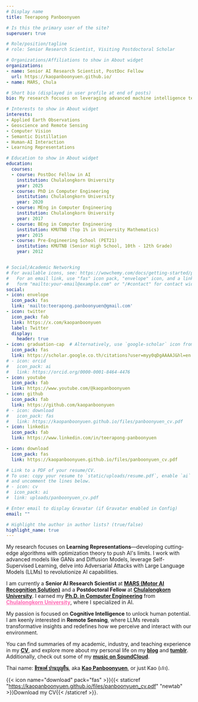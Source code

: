 ```yaml
---
# Display name
title: Teerapong Panboonyuen

# Is this the primary user of the site?
superuser: true

# Role/position/tagline
# role: Senior Research Scientist, Visiting Postdoctoral Scholar

# Organizations/Affiliations to show in About widget
organizations: 
- name: Senior AI Research Scientist, PostDoc Fellow
  url: https://kaopanboonyuen.github.io/
- name: MARS, Chula

# Short bio (displayed in user profile at end of posts)
bio: My research focuses on leveraging advanced machine intelligence techniques, specifically computer vision, to enhance semantic understanding, learning representations, visual recognition, and geospatial data interpretation.

# Interests to show in About widget
interests:
- Applied Earth Observations
- Geoscience and Remote Sensing
- Computer Vision
- Semantic Distillation
- Human-AI Interaction
- Learning Representations

# Education to show in About widget
education:
  courses:
  - course: PostDoc Fellow in AI
    institution: Chulalongkorn University
    year: 2025
  - course: PhD in Computer Engineering
    institution: Chulalongkorn University
    year: 2020
  - course: MEng in Computer Engineering
    institution: Chulalongkorn University
    year: 2017
  - course: BEng in Computer Engineering
    institution: KMUTNB (Top 1% in University Mathematics)
    year: 2015
  - course: Pre-Engineering School (PET21)
    institution: KMUTNB (Senior High School, 10th - 12th Grade)
    year: 2012


# Social/Academic Networking
# For available icons, see: https://wowchemy.com/docs/getting-started/page-builder/#icons
#   For an email link, use "fas" icon pack, "envelope" icon, and a link in the
#   form "mailto:your-email@example.com" or "/#contact" for contact widget.
social:
- icon: envelope
  icon_pack: fas
  link: 'mailto:teerapong.panboonyuen@gmail.com'
- icon: twitter
  icon_pack: fab
  link: https://x.com/kaopanboonyuen
  label: Twitter
  display:
    header: true
- icon: graduation-cap  # Alternatively, use `google-scholar` icon from `ai` icon pack
  icon_pack: fas
  link: https://scholar.google.co.th/citations?user=myy0qDgAAAAJ&hl=en
# - icon: orcid
#   icon_pack: ai
#   link: https://orcid.org/0000-0001-8464-4476
- icon: youtube
  icon_pack: fab
  link: https://www.youtube.com/@kaopanboonyuen
- icon: github
  icon_pack: fab
  link: https://github.com/kaopanboonyuen
# - icon: download
#   icon_pack: fas
#   link: https://kaopanboonyuen.github.io/files/panboonyuen_cv.pdf
- icon: linkedin
  icon_pack: fab
  link: https://www.linkedin.com/in/teerapong-panboonyuen

- icon: download
  icon_pack: fas
  link: https://kaopanboonyuen.github.io/files/panboonyuen_cv.pdf

# Link to a PDF of your resume/CV.
# To use: copy your resume to `static/uploads/resume.pdf`, enable `ai` icons in `params.toml`, 
# and uncomment the lines below.
# - icon: cv
#  icon_pack: ai
#  link: uploads/panboonyuen_cv.pdf

# Enter email to display Gravatar (if Gravatar enabled in Config)
email: ""

# Highlight the author in author lists? (true/false)
highlight_name: true
---
```

My research focuses on **Learning Representations**—developing cutting-edge algorithms with optimization theory to push AI's limits. I work with advanced models like GANs and Diffusion Models, leverage Self-Supervised Learning, delve into Adversarial Attacks with Large Language Models (LLMs) to revolutionize AI capabilities.

I am currently a **Senior AI Research Scientist** at [**MARS (Motor AI Recognition Solution)**](https://www.marssolution.io/) and a **Postdoctoral Fellow** at [**Chulalongkorn University**](https://www.chula.ac.th/en/). I earned my [**Ph.D. in Computer Engineering**](https://www.cp.eng.chula.ac.th/en/prospective/graduate/phd-computerengineering/) from  <a href="https://www.chula.ac.th/en/" style="color:#FF69B4;" target="_blank">**Chulalongkorn University**</a>, where I specialized in AI.

My passion is focused on **Cognitive Intelligence** to unlock human potential. I am keenly interested in **Remote Sensing**, where LLMs reveals transformative insights and redefines how we perceive and interact with our environment.

You can find summaries of my academic, industry, and teaching experience in my [**CV**](https://kaopanboonyuen.github.io/files/panboonyuen_cv.pdf), and explore more about my personal life on my [**blog**](https://kaopanboonyuen.wordpress.com/) and [**tumblr**](https://kaopanboonyuen.tumblr.com/). Additionally, check out some of my [**music on SoundCloud**](https://soundcloud.com/kaopanboonyuen).

Thai name: [**ธีรพงศ์ ปานบุญยืน**](https://kaopanboonyuen.wordpress.com/), aka [**Kao Panboonyuen**](https://kaopanboonyuen.wordpress.com/), or just Kao (เก้า).

{{< icon name="download" pack="fas" >}}{{< staticref "https://kaopanboonyuen.github.io/files/panboonyuen_cv.pdf" "newtab" >}}Download my CV{{< /staticref >}}.   

<!-- {{< icon name="download" pack="fas" >}}{{< staticref "https://kaopanboonyuen.github.io/files/panboonyuen_cv_Thai.pdf" "newtab" >}}Download my Thai CV{{< /staticref >}}. -->

<!-- 
{{< icon name="download" pack="fas" >}}{{< staticref "uploads/panboonyuen_cv_Thai.pdf" "newtab" >}}Download my Thai CV{{< /staticref >}}. -->
